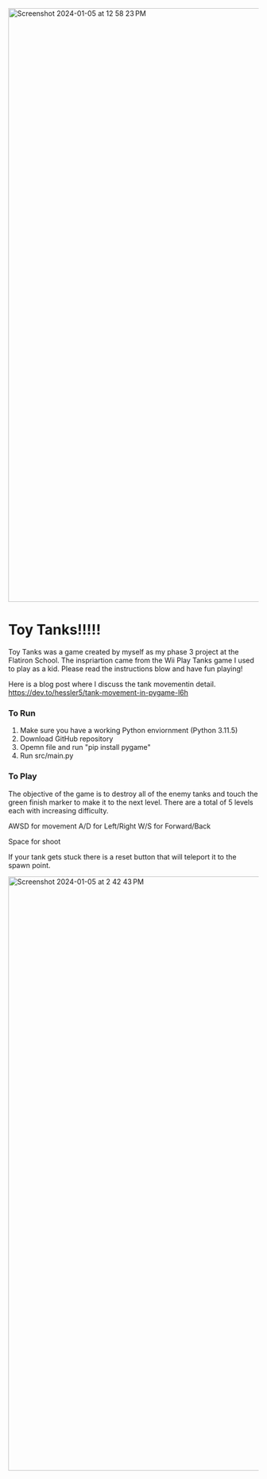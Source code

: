 
<img width="1196" alt="Screenshot 2024-01-05 at 12 58 23 PM" src="https://github.com/Hessler5/Toys-Tanks/assets/145175986/01b4ecb3-ce18-40a5-b4f9-31a92d42652e">

# Toy Tanks!!!!!

Toy Tanks was a game created by myself as my phase 3 project at the Flatiron School. The inspriartion came from the Wii Play Tanks game I used to play as a kid. Please read the instructions blow and have fun playing!

Here is a blog post where I discuss the tank movementin detail.
https://dev.to/hessler5/tank-movement-in-pygame-l6h

### To Run
1. Make sure you have a working Python enviornment (Python 3.11.5)
2. Download GitHub repository
3. Opemn file and run "pip install pygame"
4. Run src/main.py 

### To Play
The objective of the game is to destroy all of the enemy tanks and touch the green finish marker to make it to the next level. There are a total of 5 levels each with increasing difficulty.

AWSD for movement
    A/D for Left/Right
    W/S for Forward/Back

Space for shoot

If your tank gets stuck there is a reset button that will teleport it to the spawn point.

<img width="1197" alt="Screenshot 2024-01-05 at 2 42 43 PM" src="https://github.com/Hessler5/Toys-Tanks/assets/145175986/a024bc60-eeec-4007-a4cf-4cf622cbb0be">
